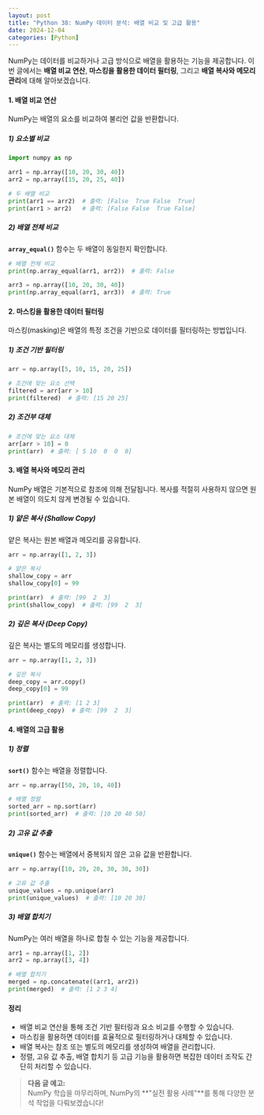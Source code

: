 ```yaml
---
layout: post
title: "Python 38: NumPy 데이터 분석: 배열 비교 및 고급 활용"
date: 2024-12-04
categories: [Python] 
---
```



NumPy는 데이터를 비교하거나 고급 방식으로 배열을 활용하는 기능을 제공합니다. 이번 글에서는 **배열 비교 연산**, **마스킹을 활용한 데이터 필터링**, 그리고 **배열 복사와 메모리 관리**에 대해 알아보겠습니다.


#### 1. 배열 비교 연산

NumPy는 배열의 요소를 비교하여 불리언 값을 반환합니다.


##### 1) 요소별 비교

```python
import numpy as np

arr1 = np.array([10, 20, 30, 40])
arr2 = np.array([15, 20, 25, 40])

# 두 배열 비교
print(arr1 == arr2)  # 출력: [False  True False  True]
print(arr1 > arr2)   # 출력: [False False  True False]
```


##### 2) 배열 전체 비교

**`array_equal()`** 함수는 두 배열이 동일한지 확인합니다.

```python
# 배열 전체 비교
print(np.array_equal(arr1, arr2))  # 출력: False

arr3 = np.array([10, 20, 30, 40])
print(np.array_equal(arr1, arr3))  # 출력: True
```


#### 2. 마스킹을 활용한 데이터 필터링

마스킹(masking)은 배열의 특정 조건을 기반으로 데이터를 필터링하는 방법입니다.


##### 1) 조건 기반 필터링

```python
arr = np.array([5, 10, 15, 20, 25])

# 조건에 맞는 요소 선택
filtered = arr[arr > 10]
print(filtered)  # 출력: [15 20 25]
```

##### 2) 조건부 대체

```python
# 조건에 맞는 요소 대체
arr[arr > 10] = 0
print(arr)  # 출력: [ 5 10  0  0  0]
```


#### 3. 배열 복사와 메모리 관리

NumPy 배열은 기본적으로 참조에 의해 전달됩니다. 복사를 적절히 사용하지 않으면 원본 배열이 의도치 않게 변경될 수 있습니다.


##### 1) 얕은 복사 (Shallow Copy)

얕은 복사는 원본 배열과 메모리를 공유합니다.

```python
arr = np.array([1, 2, 3])

# 얕은 복사
shallow_copy = arr
shallow_copy[0] = 99

print(arr)  # 출력: [99  2  3]
print(shallow_copy)  # 출력: [99  2  3]
```


##### 2) 깊은 복사 (Deep Copy)

깊은 복사는 별도의 메모리를 생성합니다.

```python
arr = np.array([1, 2, 3])

# 깊은 복사
deep_copy = arr.copy()
deep_copy[0] = 99

print(arr)  # 출력: [1 2 3]
print(deep_copy)  # 출력: [99  2  3]
```


#### 4. 배열의 고급 활용


##### 1) 정렬

**`sort()`** 함수는 배열을 정렬합니다.

```python
arr = np.array([50, 20, 10, 40])

# 배열 정렬
sorted_arr = np.sort(arr)
print(sorted_arr)  # 출력: [10 20 40 50]
```


##### 2) 고유 값 추출

**`unique()`** 함수는 배열에서 중복되지 않은 고유 값을 반환합니다.

```python
arr = np.array([10, 20, 20, 30, 30, 30])

# 고유 값 추출
unique_values = np.unique(arr)
print(unique_values)  # 출력: [10 20 30]
```


##### 3) 배열 합치기

NumPy는 여러 배열을 하나로 합칠 수 있는 기능을 제공합니다.

```python
arr1 = np.array([1, 2])
arr2 = np.array([3, 4])

# 배열 합치기
merged = np.concatenate((arr1, arr2))
print(merged)  # 출력: [1 2 3 4]
```


#### 정리

- 배열 비교 연산을 통해 조건 기반 필터링과 요소 비교를 수행할 수 있습니다.
- 마스킹을 활용하면 데이터를 효율적으로 필터링하거나 대체할 수 있습니다.
- 배열 복사는 참조 또는 별도의 메모리를 생성하여 배열을 관리합니다.
- 정렬, 고유 값 추출, 배열 합치기 등 고급 기능을 활용하면 복잡한 데이터 조작도 간단히 처리할 수 있습니다.

> **다음 글 예고:**  
> NumPy 학습을 마무리하며, NumPy의 **"실전 활용 사례"**를 통해 다양한 분석 작업을 다뤄보겠습니다!
